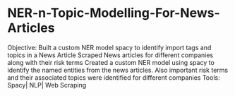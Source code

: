 # NER-n-Topic-Modelling-For-News-Articles
Objective: Built a custom NER model spacy to identify import tags and topics in a News Article
Scraped News articles for different companies along with their risk terms
Created a custom NER model using spacy to identify the named entities from the news articles.
Also important risk terms and their associated topics were identified for different companies
Tools: Spacy| NLP| Web Scraping
